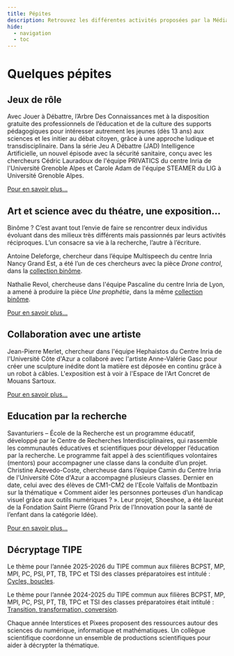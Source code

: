 ```yaml
---
title: Pépites 
description: Retrouvez les différentes activités proposées par la Médiation Scientifique.
hide:
  - navigation
  - toc
---
```


# Quelques pépites

## Jeux de rôle

Avec Jouer à Débattre, l’Arbre Des Connaissances met à la disposition gratuite des professionnels de l’éducation et de la culture des supports pédagogiques pour intéresser autrement les jeunes (dès 13 ans) aux sciences et les initier au débat citoyen, grâce à une approche ludique et transdisciplinaire.
Dans la série Jeu A Débattre (JAD) Intelligence Artificielle, un nouvel épisode avec la sécurité sanitaire, conçu avec les chercheurs Cédric Lauradoux de l'équipe PRIVATICS du centre Inria de l'Université Grenoble Alpes et Carole Adam de l'équipe STEAMER du LIG à Université Grenoble Alpes.

[Pour en savoir plus...](https://pixees.fr/jeu-a-debattre-en-ia-nouvel-episode-la-securite-sanitaire/)

## Art et science avec du théatre, une exposition...

Binôme ? C’est avant tout l’envie de faire se rencontrer deux individus évoluant dans des milieux très différents mais passionnés par leurs activités réciproques. L’un consacre sa vie à la recherche, l’autre à l’écriture.

Antoine Deleforge, chercheur dans l’équipe Multispeech du centre Inria Nancy Grand Est, a été l’un de ces chercheurs avec la pièce _Drone control_, dans la [collection binôme](https://www.lessensdesmots.eu/la-collection-binome).

Nathalie Revol, chercheuse dans l'équipe Pascaline du centre Inria de Lyon, a amené à produire la pièce _Une prophétie_, dans la même [collection binôme](https://www.lessensdesmots.eu/la-collection-binome).

[Pour en savoir plus...](https://pixees.fr/decouvrir-la-science-avec-binome/)

## Collaboration avec une artiste

Jean-Pierre Merlet, chercheur dans l'équipe Hephaistos du Centre Inria de l'Université Côte d'Azur a collaboré avec l'artiste Anne-Valérie Gasc pour créer une sculpture inédite dont la matière est déposée en continu grâce à un robot à câbles. L'exposition est à voir à l'Espace de l'Art Concret de Mouans Sartoux.

[Pour en savoir plus...](https://www.espacedelartconcret.fr/index.php/fr/exposition/machines-aveugles)

## Education par la recherche

Savanturiers – École de la Recherche est un programme éducatif, développé par le Centre de Recherches Interdisciplinaires, qui rassemble les communautés éducatives et scientifiques pour développer l’éducation par la recherche. Le programme fait appel à des scientifiques volontaires (mentors) pour accompagner une classe dans la conduite d’un projet.
Christine Azevedo-Coste, chercheuse dans l’équipe Camin du Centre Inria de l'Université Côte d'Azur a accompagné plusieurs classes. Dernier en date, celui avec des élèves de CM1-CM2 de l'Ecole Valfalis de Montbazin sur la thématique « Comment aider les personnes porteuses d’un handicap visuel grâce aux outils numériques ? ». Leur projet, Shoeshoe, a été lauréat de la Fondation Saint Pierre (Grand Prix de l’Innovation pour la santé de l’enfant dans la catégorie Idée).

[Pour en savoir plus...](https://pixees.fr/les-savanturiers-de-montbazin-laureat-du-grand-prix-de-linnovation-pour-la-sante-de-lenfant/)

## Décryptage TIPE

Le thème pour l’année 2025-2026 du TIPE commun aux filières BCPST, MP, MPI, PC, PSI, PT, TB, TPC et TSI des classes préparatoires est intitulé : [Cycles, boucles](https://mediation-scientifique.gitlabpages.inria.fr/tipe-2025/). 

Le thème pour l’année 2024-2025 du TIPE commun aux filières BCPST, MP, MPI, PC, PSI, PT, TB, TPC et TSI des classes préparatoires était intitulé : [Transition, transformation, conversion](https://mediation-scientifique.gitlabpages.inria.fr/tipe-2024/).

Chaque année Interstices et Pixees proposent des ressources autour des sciences du numérique, informatique et mathématiques. Un collègue scientifique coordonne un ensemble de productions scientifiques pour aider à décrypter la thématique.
